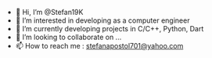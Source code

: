 - 👋 Hi, I’m @Stefan19K
- 👀 I’m interested in developing as a computer engineer
- 🌱 I’m currently developing projects in C/C++, Python, Dart
- 💞️ I’m looking to collaborate on ...
- 📫 How to reach me : stefanapostol701@yahoo.com

<!---
Stefan19K/Stefan19K is a ✨ special ✨ repository because its `README.md` (this file) appears on your GitHub profile.
You can click the Preview link to take a look at your changes.
--->

